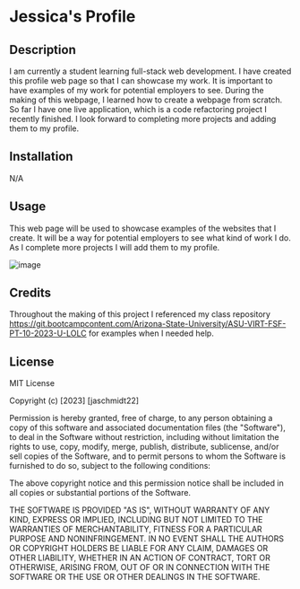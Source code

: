 # Jessica's Profile

## Description

I am currently a student learning full-stack web development. I have created this profile web page so that I can showcase my work. It is important to have examples of my work for potential employers to see. During the making of this webpage, I learned how to create a webpage from scratch. So far I have one live application, which is a code refactoring project I recently finished. I look forward to completing more projects and adding them to my profile.

## Installation

N/A

## Usage

This web page will be used to showcase examples of the websites that I create. It will be a way for potential employers to see what kind of work I do. As I complete more projects I will add them to my profile.

![image](https://github.com/jaschmidt22/my-portfolio/assets/146290812/f84cc831-8e5f-459b-bc4a-0cc3ec427c59)




## Credits

Throughout the making of this project I referenced my class repository https://git.bootcampcontent.com/Arizona-State-University/ASU-VIRT-FSF-PT-10-2023-U-LOLC for examples when I needed help.

## License

MIT License

Copyright (c) [2023] [jaschmidt22]

Permission is hereby granted, free of charge, to any person obtaining a copy
of this software and associated documentation files (the "Software"), to deal
in the Software without restriction, including without limitation the rights
to use, copy, modify, merge, publish, distribute, sublicense, and/or sell
copies of the Software, and to permit persons to whom the Software is
furnished to do so, subject to the following conditions:

The above copyright notice and this permission notice shall be included in all
copies or substantial portions of the Software.

THE SOFTWARE IS PROVIDED "AS IS", WITHOUT WARRANTY OF ANY KIND, EXPRESS OR
IMPLIED, INCLUDING BUT NOT LIMITED TO THE WARRANTIES OF MERCHANTABILITY,
FITNESS FOR A PARTICULAR PURPOSE AND NONINFRINGEMENT. IN NO EVENT SHALL THE
AUTHORS OR COPYRIGHT HOLDERS BE LIABLE FOR ANY CLAIM, DAMAGES OR OTHER
LIABILITY, WHETHER IN AN ACTION OF CONTRACT, TORT OR OTHERWISE, ARISING FROM,
OUT OF OR IN CONNECTION WITH THE SOFTWARE OR THE USE OR OTHER DEALINGS IN THE
SOFTWARE.
